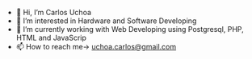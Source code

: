 - 👋 Hi, I’m Carlos Uchoa
- 👀 I’m interested in Hardware and Software Developing
- 🌱 I’m currently working with Web Developing using Postgresql, PHP, HTML and JavaScrip
- 📫 How to reach me-> uchoa.carlos@gmail.com

<!---
carlosuchoa/carlosuchoa is a ✨ special ✨ repository because its `README.md` (this file) appears on your GitHub profile.
You can click the Preview link to take a look at your changes.
--->

